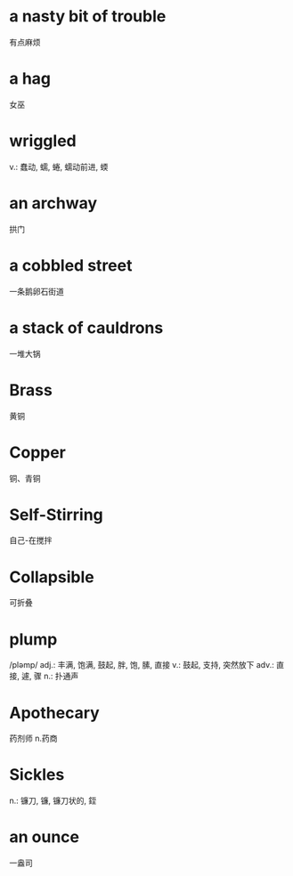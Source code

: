 # a nasty bit of trouble
有点麻烦

# a hag
女巫

# wriggled
v.: 蠢动, 蠕, 蜷, 蠕动前进, 蝡

# an archway
拱门

# a cobbled street
一条鹅卵石街道

# a stack of cauldrons
一堆大锅

# Brass
黄铜

# Copper
铜、青铜

# Self-Stirring
自己-在搅拌

# Collapsible
可折叠

# plump
/pləmp/
adj.: 丰满, 饱满, 鼓起, 胖, 饱, 膆, 直接
v.: 鼓起, 支持, 突然放下
adv.: 直接, 遽, 骤
n.: 扑通声

# Apothecary
药剂师
n.药商

# Sickles
n.: 镰刀, 镰, 镰刀状的, 銍

# an ounce
一盎司


